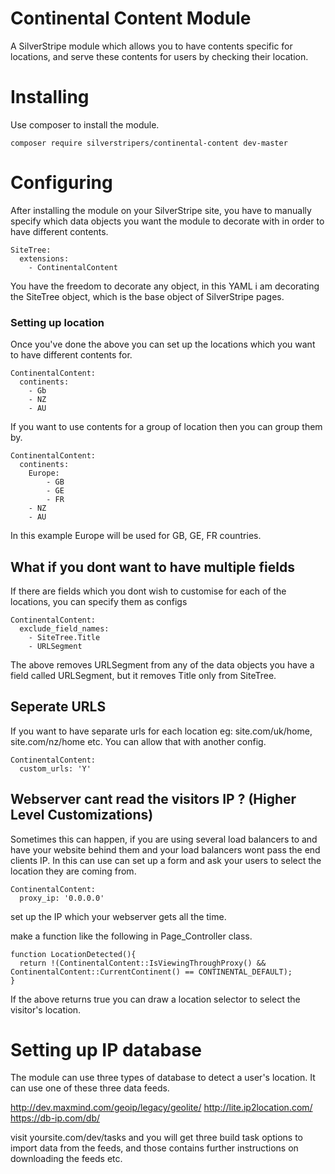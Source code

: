 # Continental Content Module

A SilverStripe module which allows you to have contents specific for locations, and serve these contents for users by checking their location. 

# Installing 

Use composer to install the module. 

`composer require silverstripers/continental-content dev-master`

# Configuring 

After installing the module on your SilverStripe site, you have to manually specify which data objects you want the module to decorate with in order to have different contents. 

```
SiteTree:
  extensions:
    - ContinentalContent
```

You have the freedom to decorate any object, in this YAML i am decorating the SiteTree object, which is the base object of SilverStripe pages. 

### Setting up location

Once you've done the above you can set up the locations which you want to have different contents for. 

```
ContinentalContent:
  continents:
    - Gb
    - NZ
    - AU
```

If you want to use contents for a group of location then you can group them by.

```
ContinentalContent:
  continents:
    Europe:
        - GB
        - GE
        - FR
    - NZ
    - AU
```

In this example Europe will be used for GB, GE, FR countries.

## What if you dont want to have multiple fields

If there are fields which you dont wish to customise for each of the locations, you can specify them as configs

```
ContinentalContent:
  exclude_field_names:
    - SiteTree.Title
    - URLSegment
```

The above removes URLSegment from any of the data objects you have a field called URLSegment, but it removes Title only from SiteTree.


## Seperate URLS 

If you want to have separate urls for each location eg: site.com/uk/home, site.com/nz/home etc. You can allow that with another config. 

```
ContinentalContent:
  custom_urls: 'Y'
```

## Webserver cant read the visitors IP ? (Higher Level Customizations)

Sometimes this can happen, if you are using several load balancers to and have your website behind them and your load balancers wont pass the end clients IP. In this can use can set up a form and ask your users to select the location they are coming from. 

```
ContinentalContent:
  proxy_ip: '0.0.0.0'
```

set up the IP which your webserver gets all the time. 

make a function like the following in Page_Controller class. 

```
function LocationDetected(){
  return !(ContinentalContent::IsViewingThroughProxy() && ContinentalContent::CurrentContinent() == CONTINENTAL_DEFAULT);
}
```

If the above returns true you can draw a location selector to select the visitor's location. 

# Setting up IP database

The module can use three types of database to detect a user's location. It can use one of these three data feeds. 

http://dev.maxmind.com/geoip/legacy/geolite/
http://lite.ip2location.com/
https://db-ip.com/db/

visit yoursite.com/dev/tasks and you will get three build task options to import data from the feeds, and those contains further instructions on downloading the feeds etc. 





